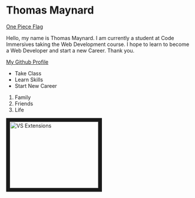 # Thomas Maynard

[One Piece Flag](https://www.pinterest.ph/pin/106819822385877508/ "One Piece Flag")

<d1>
   <body>
      <p>Hello,
         my name is Thomas Maynard. I am currently a student at Code Immersives taking the Web Development course. 
         I hope to learn to become a Web Developer and start a new Career.
         Thank you.</p>
   </body>
</d1>

[My Github Profile](https://github.com/Thomas4897)

* Take Class
* Learn Skills
* Start New Career 

1. Family
2. Friends
3. Life

<a href="http://www.youtube.com/watch?feature=player_embedded&v=Z5RkLrSDlFA
" target="_blank"><img src="https://i.ytimg.com/an_webp/Z5RkLrSDlFA/mqdefault_6s.webp?du=3000&sqp=CICa3okG&rs=AOn4CLD_-0EU-CXGhaLEsm9tELwVbw-h0A" 
alt="VS Extensions" width="240" height="180" border="10" /></a>                                                              
